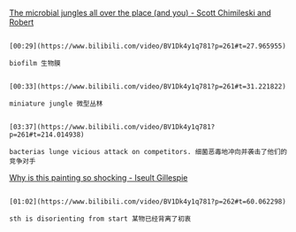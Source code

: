 [The microbial jungles all over the place (and you) - Scott Chimileski and Robert](https://www.bilibili.com/video/BV1Dk4y1q781?p=261)

```ad-note

[00:29](https://www.bilibili.com/video/BV1Dk4y1q781?p=261#t=27.965955)

biofilm 生物膜
```

```ad-note

[00:33](https://www.bilibili.com/video/BV1Dk4y1q781?p=261#t=31.221822)

miniature jungle 微型丛林
```

```ad-note

[03:37](https://www.bilibili.com/video/BV1Dk4y1q781?p=261#t=214.014938)

bacterias lunge vicious attack on competitors. 细菌恶毒地冲向并袭击了他们的竞争对手
```

[Why is this painting so shocking - Iseult Gillespie](https://www.bilibili.com/video/BV1Dk4y1q781?p=262)

```ad-note

[01:02](https://www.bilibili.com/video/BV1Dk4y1q781?p=262#t=60.062298)

sth is disorienting from start 某物已经背离了初衷
```